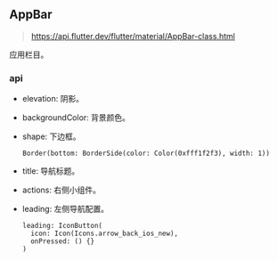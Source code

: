 ## AppBar

> https://api.flutter.dev/flutter/material/AppBar-class.html

应用栏目。

### api

* elevation: 阴影。
* backgroundColor: 背景颜色。
* shape: 下边框。
  
  ```
  Border(bottom: BorderSide(color: Color(0xfff1f2f3), width: 1))
  ```
  
* title: 导航标题。
* actions: 右侧小组件。
* leading: 左侧导航配置。

  ```
  leading: IconButton(
    icon: Icon(Icons.arrow_back_ios_new),
    onPressed: () {}
  )
  ```